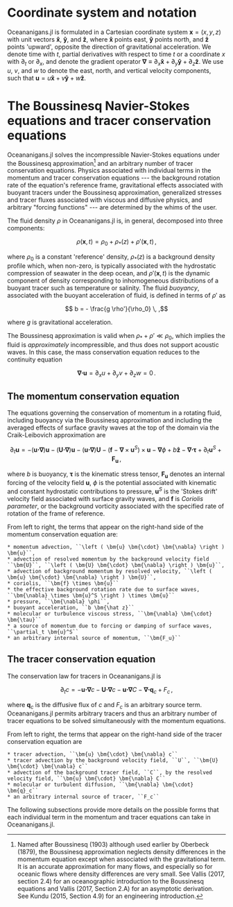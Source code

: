 # Coordinate system and notation

Oceananigans.jl is formulated in a Cartesian coordinate system
$\bm{x} = (x, y, z)$ with unit vectors $\bm{\hat x}$, $\bm{\hat y}$, and $\bm{\hat z}$,
where $\bm{\hat x}$ points east, $\bm{\hat y}$ points north, and $\bm{\hat z}$ points 'upward',
opposite the direction of gravitational acceleration.
We denote time with $t$, partial derivatives with respect to time $t$ or a coordinate $x$
with $\partial_t$ or $\partial_x$, and denote the gradient operator
$\bm{\nabla} \equiv \partial_x \bm{\hat x} + \partial_y \bm{\hat y} + \partial_z \bm{\hat z}$.
We use $u$, $v$, and $w$ to denote the east, north, and vertical velocity components,
such that $\bm{u} = u \bm{\hat x} + v \bm{\hat y} + w \bm{\hat z}$.

# The Boussinesq Navier-Stokes equations and tracer conservation equations

Oceananigans.jl solves the incompressible Navier-Stokes equations under the Boussinesq
approximation[^1] and an arbitrary number of tracer conservation equations.
Physics associated with individual terms in the momentum and tracer conservation
equations --- the background rotation rate of the equation's reference frame,
gravitational effects associated with buoyant tracers under the Boussinesq
approximation, generalized stresses and tracer fluxes associated with viscous and
diffusive physics, and arbitrary "forcing functions" --- are determined by the whims of the
user.

[^1]: Named after Boussinesq (1903) although used earlier by Oberbeck (1879), the Boussinesq
      approximation neglects density differences in the momentum equation except when associated
      with the gravitational term. It is an accurate approximation for many flows, and especially
      so for oceanic flows where density differences are very small. See Vallis (2017, section 2.4)
      for an oceanographic introduction to the Boussinesq equations and Vallis (2017, Section 2.A)
      for an asymptotic derivation. See Kundu (2015, Section 4.9) for an engineering
      introduction.

The fluid density $\rho$ in Oceananigans.jl is, in general, decomposed into three
components:
```math
    \rho(\bm{x}, t) = \rho_0 + \rho_*(z) + \rho'(\bm{x}, t) \, ,
```
where $\rho_0$ is a constant 'reference' density, $\rho_*(z)$ is a background density
profile which, when non-zero, is typically associated with the hydrostatic compression
of seawater in the deep ocean, and $\rho'(\bm{x}, t)$ is the dynamic component of density
corresponding to inhomogeneous distributions of a buoyant tracer such as temperature or salinity.
The fluid *buoyancy*, associated with the buoyant acceleration of fluid, is
defined in terms of $\rho'$ as
```math
    b = - \frac{g \rho'}{\rho_0} \, ,
```
where $g$ is gravitational acceleration.

The Boussinesq approximation is valid when $\rho_* + \rho' \ll \rho_0$, which implies the
fluid is _approximately_ incompressible, and thus does not support acoustic waves.
In this case, the mass conservation equation reduces to the continuity equation
```math
    \bm{\nabla} \bm{\cdot} \bm{u} = \partial_x u + \partial_y v + \partial_z w = 0 \, .
    \tag{eq:continuity}
```

## The momentum conservation equation

The equations governing the conservation of momentum in a rotating fluid, including buoyancy
via the Boussinesq approximation and including the averaged effects of surface gravity waves
at the top of the domain via the Craik-Leibovich approximation are
```math
    \partial_t \bm{u} = - \left ( \bm{u} \bm{\cdot} \bm{\nabla} \right ) \bm{u}
                        - \left ( \bm{U} \bm{\cdot} \bm{\nabla} \right ) \bm{u}
                        - \left ( \bm{u} \bm{\cdot} \bm{\nabla} \right ) \bm{U}
                        - \left ( \bm{f} - \bm{\nabla} \times \bm{u}^S \right ) \times \bm{u}
                        - \bm{\nabla} \phi
                        + b \bm{\hat z}
                        - \bm{\nabla} \bm{\cdot} \bm{\tau}
                        + \partial_t \bm{u}^S
                        + \bm{F_u} \, ,
    \tag{eq:momentum}
```
where $b$ is buoyancy, $\bm{\tau}$ is the kinematic stress tensor, $\bm{F_u}$
denotes an internal forcing of the velocity field $\bm{u}$, $\phi$ is the potential
associated with kinematic and constant hydrostatic contributions to pressure,
$\bm{u}^S$ is the 'Stokes drift' velocity field associated with surface gravity waves,
and $\bm{f}$ is *Coriolis parameter*, or the background vorticity associated with the
specified rate of rotation of the frame of reference.

From left to right, the terms that appear on the right-hand side of the momentum conservation equation are:

    * momentum advection, ``\left ( \bm{u} \bm{\cdot} \bm{\nabla} \right ) \bm{u}``,
    * advection of resolved momentum by the background velocity field ``\bm{U}``, ``\left ( \bm{U} \bm{\cdot} \bm{\nabla} \right ) \bm{u}``,
    * advection of background momentum by resolved velocity, ``\left ( \bm{u} \bm{\cdot} \bm{\nabla} \right ) \bm{U}``,
    * coriolis, ``\bm{f} \times \bm{u}``
    * the effective background rotation rate due to surface waves, ``\bm{\nabla} \times \bm{u}^S \right ) \times \bm{u}``
    * pressure, ``\bm{\nabla} \phi``,
    * buoyant acceleration, ``b \bm{\hat z}``
    * molecular or turbulence viscous stress, ``\bm{\nabla} \bm{\cdot} \bm{\tau}``
    * a source of momentum due to forcing or damping of surface waves, ``\partial_t \bm{u}^S``
    * an arbitrary internal source of momentum, ``\bm{F_u}``

## The tracer conservation equation

The conservation law for tracers in Oceananigans.jl is
```math
    \partial_t c = - \bm{u} \bm{\cdot} \bm{\nabla} c
                   - \bm{U} \bm{\cdot} \bm{\nabla} c
                   - \bm{u} \bm{\cdot} \bm{\nabla} C
                   - \bm{\nabla} \bm{\cdot} \bm{q}_c
                   + F_c \, ,
    \tag{eq:tracer}
```
where $\bm{q}_c$ is the diffusive flux of $c$ and $F_c$ is an arbitrary source term.
Oceananigans.jl permits arbitrary tracers and thus an arbitrary number of tracer
equations to be solved simultaneously with the momentum equations.

From left to right, the terms that appear on the right-hand side of the tracer conservation equation are

    * tracer advection, ``\bm{u} \bm{\cdot} \bm{\nabla} c``
    * tracer advection by the background velocity field, ``U``, ``\bm{U} \bm{\cdot} \bm{\nabla} c``
    * advection of the background tracer field, ``C``, by the resolved velocity field, ``\bm{u} \bm{\cdot} \bm{\nabla} C``
    * molecular or turbulent diffusion, ``\bm{\nabla} \bm{\cdot} \bm{q}_c``
    * an arbitrary internal source of tracer, ``F_c``

The following subsections provide more details on the
possible forms that each individual term in the momentum and tracer
equations can take in Oceananigans.jl.
